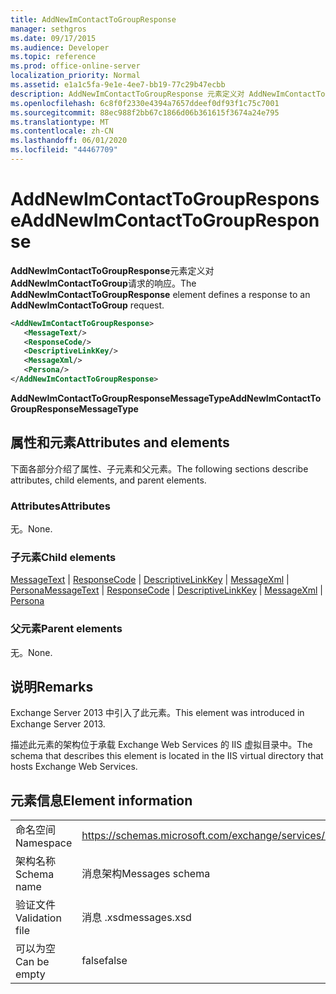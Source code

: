 ```yaml
---
title: AddNewImContactToGroupResponse
manager: sethgros
ms.date: 09/17/2015
ms.audience: Developer
ms.topic: reference
ms.prod: office-online-server
localization_priority: Normal
ms.assetid: e1a1c5fa-9e1e-4ee7-bb19-77c29b47ecbb
description: AddNewImContactToGroupResponse 元素定义对 AddNewImContactToGroup 请求的响应。
ms.openlocfilehash: 6c8f0f2330e4394a7657ddeef0df93f1c75c7001
ms.sourcegitcommit: 88ec988f2bb67c1866d06b361615f3674a24e795
ms.translationtype: MT
ms.contentlocale: zh-CN
ms.lasthandoff: 06/01/2020
ms.locfileid: "44467709"
---
```

# <a name="addnewimcontacttogroupresponse"></a><span data-ttu-id="35d85-103">AddNewImContactToGroupResponse</span><span class="sxs-lookup"><span data-stu-id="35d85-103">AddNewImContactToGroupResponse</span></span>

<span data-ttu-id="35d85-104">**AddNewImContactToGroupResponse**元素定义对**AddNewImContactToGroup**请求的响应。</span><span class="sxs-lookup"><span data-stu-id="35d85-104">The **AddNewImContactToGroupResponse** element defines a response to an **AddNewImContactToGroup** request.</span></span> 
  
```XML
<AddNewImContactToGroupResponse>
   <MessageText/>
   <ResponseCode/>
   <DescriptiveLinkKey/>
   <MessageXml/>
   <Persona/>
</AddNewImContactToGroupResponse>
```

 <span data-ttu-id="35d85-105">**AddNewImContactToGroupResponseMessageType**</span><span class="sxs-lookup"><span data-stu-id="35d85-105">**AddNewImContactToGroupResponseMessageType**</span></span>
## <a name="attributes-and-elements"></a><span data-ttu-id="35d85-106">属性和元素</span><span class="sxs-lookup"><span data-stu-id="35d85-106">Attributes and elements</span></span>

<span data-ttu-id="35d85-107">下面各部分介绍了属性、子元素和父元素。</span><span class="sxs-lookup"><span data-stu-id="35d85-107">The following sections describe attributes, child elements, and parent elements.</span></span>
  
### <a name="attributes"></a><span data-ttu-id="35d85-108">Attributes</span><span class="sxs-lookup"><span data-stu-id="35d85-108">Attributes</span></span>

<span data-ttu-id="35d85-109">无。</span><span class="sxs-lookup"><span data-stu-id="35d85-109">None.</span></span>
  
### <a name="child-elements"></a><span data-ttu-id="35d85-110">子元素</span><span class="sxs-lookup"><span data-stu-id="35d85-110">Child elements</span></span>

<span data-ttu-id="35d85-111">[MessageText](messagetext.md)  | [ResponseCode](responsecode.md)  | [DescriptiveLinkKey](descriptivelinkkey.md)  | [MessageXml](messagexml.md)  | [Persona](persona.md)</span><span class="sxs-lookup"><span data-stu-id="35d85-111">[MessageText](messagetext.md) | [ResponseCode](responsecode.md) | [DescriptiveLinkKey](descriptivelinkkey.md) | [MessageXml](messagexml.md) | [Persona](persona.md)</span></span>
  
### <a name="parent-elements"></a><span data-ttu-id="35d85-112">父元素</span><span class="sxs-lookup"><span data-stu-id="35d85-112">Parent elements</span></span>

<span data-ttu-id="35d85-113">无。</span><span class="sxs-lookup"><span data-stu-id="35d85-113">None.</span></span>
  
## <a name="remarks"></a><span data-ttu-id="35d85-114">说明</span><span class="sxs-lookup"><span data-stu-id="35d85-114">Remarks</span></span>

<span data-ttu-id="35d85-115">Exchange Server 2013 中引入了此元素。</span><span class="sxs-lookup"><span data-stu-id="35d85-115">This element was introduced in Exchange Server 2013.</span></span>
  
<span data-ttu-id="35d85-116">描述此元素的架构位于承载 Exchange Web Services 的 IIS 虚拟目录中。</span><span class="sxs-lookup"><span data-stu-id="35d85-116">The schema that describes this element is located in the IIS virtual directory that hosts Exchange Web Services.</span></span>
  
## <a name="element-information"></a><span data-ttu-id="35d85-117">元素信息</span><span class="sxs-lookup"><span data-stu-id="35d85-117">Element information</span></span>

|||
|:-----|:-----|
|<span data-ttu-id="35d85-118">命名空间</span><span class="sxs-lookup"><span data-stu-id="35d85-118">Namespace</span></span>  <br/> |https://schemas.microsoft.com/exchange/services/2006/messages  <br/> |
|<span data-ttu-id="35d85-119">架构名称</span><span class="sxs-lookup"><span data-stu-id="35d85-119">Schema name</span></span>  <br/> |<span data-ttu-id="35d85-120">消息架构</span><span class="sxs-lookup"><span data-stu-id="35d85-120">Messages schema</span></span>  <br/> |
|<span data-ttu-id="35d85-121">验证文件</span><span class="sxs-lookup"><span data-stu-id="35d85-121">Validation file</span></span>  <br/> |<span data-ttu-id="35d85-122">消息 .xsd</span><span class="sxs-lookup"><span data-stu-id="35d85-122">messages.xsd</span></span>  <br/> |
|<span data-ttu-id="35d85-123">可以为空</span><span class="sxs-lookup"><span data-stu-id="35d85-123">Can be empty</span></span>  <br/> |<span data-ttu-id="35d85-124">false</span><span class="sxs-lookup"><span data-stu-id="35d85-124">false</span></span>  <br/> |
   


